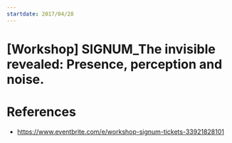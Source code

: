 ```yaml
---
startdate: 2017/04/28
---
```

# [Workshop] SIGNUM_The invisible revealed: Presence, perception and noise.

# References
* https://www.eventbrite.com/e/workshop-signum-tickets-33921828101
